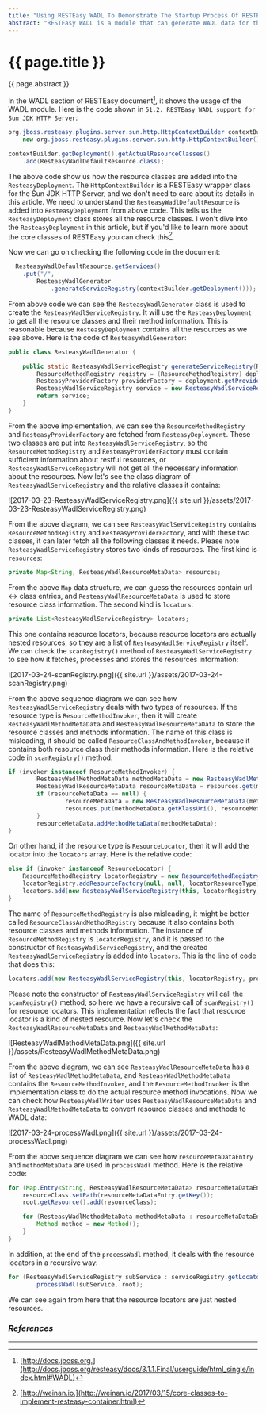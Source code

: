 ```yaml
---
title: "Using RESTEasy WADL To Demonstrate The Startup Process Of RESTEasy Container"
abstract: "RESTEasy WADL is a module that can generate WADL data for the restful resources. It needs to scan the RESTEasy container to get all the resources and methods information to generate the WADL data correctly, so analyzing the RESTEasy WADL intialization process can help us to better understanding the RESTEasy container structure. In this article I will use the code of RESTEasy WADL for this purpose."
---
```


# {{ page.title }}

{{ page.abstract }}

In the WADL section of RESTEasy document[^doc], it shows the usage of the WADL module. Here is the code shown in `51.2. RESTEasy WADL support for Sun JDK HTTP Server`:

[^doc]: [http://docs.jboss.org.](http://docs.jboss.org/resteasy/docs/3.1.1.Final/userguide/html_single/index.html#WADL)

```java
org.jboss.resteasy.plugins.server.sun.http.HttpContextBuilder contextBuilder =
	new org.jboss.resteasy.plugins.server.sun.http.HttpContextBuilder();

contextBuilder.getDeployment().getActualResourceClasses()
	.add(ResteasyWadlDefaultResource.class);
```

The above code show us how the resource classes are added into the `ResteasyDeployment`. The `HttpContextBuilder` is a RESTEasy wrapper class for the Sun JDK HTTP Server, and we don't need to care about its details in this article. We need to understand the `ResteasyWadlDefaultResource` is added into `ResteasyDeployment` from above code. This tells us the `ResteasyDeployment` class stores all the resource classes. I won't dive into the `ResteasyDeployment` in this article, but if you'd like to learn more about the core classes of RESTEasy you can check this[^core].

[^core]: [http://weinan.io.](http://weinan.io/2017/03/15/core-classes-to-implement-resteasy-container.html)

Now we can go on checking the following code in the document:

```java
  ResteasyWadlDefaultResource.getServices()
  	.put("/",
  		ResteasyWadlGenerator
  			.generateServiceRegistry(contextBuilder.getDeployment()));
```

From above code we can see the `ResteasyWadlGenerator` class is used to create the `ResteasyWadlServiceRegistry`. It will use the `ResteasyDeployment` to get all the resource classes and their method information. This is reasonable because `ResteasyDeployment` contains all the resources as we see above. Here is the code of `ResteasyWadlGenerator`:

```java
public class ResteasyWadlGenerator {

    public static ResteasyWadlServiceRegistry generateServiceRegistry(ResteasyDeployment deployment) {
        ResourceMethodRegistry registry = (ResourceMethodRegistry) deployment.getRegistry();
        ResteasyProviderFactory providerFactory = deployment.getProviderFactory();
        ResteasyWadlServiceRegistry service = new ResteasyWadlServiceRegistry(null, registry, providerFactory, null);
        return service;
    }
}
```

From the above implementation, we can see the `ResourceMethodRegistry` and `ResteasyProviderFactory` are fetched from `ResteasyDeployment`. These two classes are put into `ResteasyWadlServiceRegistry`, so the `ResourceMethodRegistry` and `ResteasyProviderFactory` must contain sufficient information about restful resources, or `ResteasyWadlServiceRegistry` will not get all the necessary information about the  resources. Now let's see the class diagram of `ResteasyWadlServiceRegistry` and the relative classes it contains:

![2017-03-23-ResteasyWadlServiceRegistry.png]({{ site.url }}/assets/2017-03-23-ResteasyWadlServiceRegistry.png)

From the above diagram, we can see `ResteasyWadlServiceRegistry` contains `ResourceMethodRegistry` and `ResteasyProviderFactory`, and with these two classes, it can later fetch all the following classes it needs. Please note `ResteasyWadlServiceRegistry` stores two kinds of resources. The first kind is `resources`:

```java
private Map<String, ResteasyWadlResourceMetaData> resources;
```

From the above `Map` data structure, we can guess the resources contain url <-> class entries, and `ResteasyWadlResourceMetaData` is used to store resource class information. The second kind is `locators`:

```java
private List<ResteasyWadlServiceRegistry> locators;
```

This one contains resource locators, because resource locators are actually nested resources, so they are a list of `ResteasyWadlServiceRegistry` itself. We can check the `scanRegistry()` method of `ResteasyWadlServiceRegistry` to see how it fetches, processes and stores the resources information:

![2017-03-24-scanRegistry.png]({{ site.url }}/assets/2017-03-24-scanRegistry.png)

From the above sequence diagram we can see how `ResteasyWadlServiceRegistry` deals with two types of resources. If the resource type is `ResourceMethodInvoker`, then it will create `ResteasyWadlMethodMetaData` and `ResteasyWadlResourceMetaData` to store the resource classes and methods information. The name of this class is misleading, it should be called `ResourceClassAndMethodInvoker`, because it contains both resource class their methods information. Here is the relative code in `scanRegistry()` method:

```java
if (invoker instanceof ResourceMethodInvoker) {
		ResteasyWadlMethodMetaData methodMetaData = new ResteasyWadlMethodMetaData(this, (ResourceMethodInvoker) invoker);
		ResteasyWadlResourceMetaData resourceMetaData = resources.get(methodMetaData.getKlassUri());
		if (resourceMetaData == null) {
				resourceMetaData = new ResteasyWadlResourceMetaData(methodMetaData.getKlassUri());
				resources.put(methodMetaData.getKlassUri(), resourceMetaData);
		}
		resourceMetaData.addMethodMetaData(methodMetaData);
}
```

On other hand, if the resource type is `ResourceLocator`, then it will add the locator into the `locators` array. Here is the relative code:

```java
else if (invoker instanceof ResourceLocator) {
	ResourceMethodRegistry locatorRegistry = new ResourceMethodRegistry(providerFactory);
	locatorRegistry.addResourceFactory(null, null, locatorResourceType);
	locators.add(new ResteasyWadlServiceRegistry(this, locatorRegistry, providerFactory, locator));
}
```

The name of `ResourceMethodRegistry` is also misleading, it might be better called `ResourceClassAndMethodRegistry` because it also contains both resource classes and methods information. The instance of `ResourceMethodRegistry` is `locatorRegistry`, and it is passed to the constructor of `ResteasyWadlServiceRegistry`, and the created `ResteasyWadlServiceRegistry` is added into `locators`. This is the line of code that does this:

```java
locators.add(new ResteasyWadlServiceRegistry(this, locatorRegistry, providerFactory, locator));
```

Please note the constructor of `ResteasyWadlServiceRegistry` will call the `scanRegistry()` method, so here we have a recursive call of `scanRegistry()` for resource locators. This implementation reflects the fact that resource locator is a kind of nested resource. Now let's check the `ResteasyWadlResourceMetaData` and `ResteasyWadlMethodMetaData`:

![ResteasyWadlMethodMetaData.png]({{ site.url }}/assets/ResteasyWadlMethodMetaData.png)

From the above diagram, we can see `ResteasyWadlResourceMetaData` has a list of `ResteasyWadlMethodMetaData`, and `ResteasyWadlMethodMetaData` contains the `ResourceMethodInvoker`, and the `ResourceMethodInvoker` is the implementation class to do the actual resource method invocations. Now we can check how `ResteasyWadlWriter` uses `ResteasyWadlResourceMetaData` and `ResteasyWadlMethodMetaData` to convert resource classes and methods to WADL data:

![2017-03-24-processWadl.png]({{ site.url }}/assets/2017-03-24-processWadl.png)

From the above sequence diagram we can see how `resourceMetaDataEntry` and `methodMetaData` are used in `processWadl` method. Here is the relative code:

```java
for (Map.Entry<String, ResteasyWadlResourceMetaData> resourceMetaDataEntry : serviceRegistry.getResources().entrySet()) {
	resourceClass.setPath(resourceMetaDataEntry.getKey());
	root.getResource().add(resourceClass);

	for (ResteasyWadlMethodMetaData methodMetaData : resourceMetaDataEntry.getValue().getMethodsMetaData()) {
		Method method = new Method();
	}
}
```

In addition, at the end of the `processWadl` method, it deals with the resource locators in a recursive way:

```java
for (ResteasyWadlServiceRegistry subService : serviceRegistry.getLocators())
		processWadl(subService, root);
```

We can see again from here that the resource locators are just nested resources.

### _References_

---
